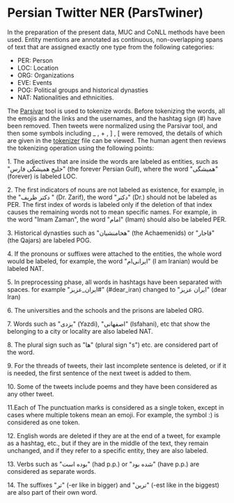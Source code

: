 <h1>Persian Twitter NER (ParsTwiner)</h1>

<p> 

In the preparation of the present data, MUC and CoNLL methods have been used. 
Entity mentions are annotated as continuous, non-overlapping spans of text that are assigned
exactly one type from the following categories:
- PER: Person
- LOC: Location
- ORG: Organizations
- EVE: Events
- POG: Political groups and historical dynasties
- NAT: Nationalities and ethnicities.
  
The <a href="https://github.com/ICTRC/Parsivar">Parsivar</a> tool is used to tokenize words. Before tokenizing the words, all the emojis and the links and the usernames, and the hashtag sign (#) have been removed. Then tweets were normalized using the Parsivar tool, and then some symbols including _ , + , ] , [  were removed, the details of which are given in the <a href="https://github.com/overfit-ir/persian-twitter-ner/blob/master/tokenizer.ipynb">tokenizer</a> file can be viewed. The human agent then reviews the tokenizing operation using the following points:
</p>

<p>
1. The adjectives that are inside the words are labeled as entities, such as "خلیج همیشگی فارس" (the forever Persian Gulf), where the word "همیشگی" (forever) is labeled LOC.
</p>

<p>
2. The first indicators of nouns are not labeled as existence, for example, in the "دکتر ظریف " (Dr. Zarif), the word "دکتر" (Dr.) should not be labeled as PER. The first index of words is labeled only if the deletion of that index causes the remaining words not to mean specific names. For example, in the word "Imam Zaman", the word "امام" (Imam) should also be labeled PER.
</p>

<p>
3. Historical dynasties such as "هخامنشیان" (the Achaemenids) or "قاجار" (the Qajars) are labeled POG.
</p>

<p>
4. If the pronouns or suffixes were attached to the entities, the whole word would be labeled, for example, the word "ایرانی‌ام" (I am Iranian) would be labeled NAT.
</p>

<p>
5. In preprocessing phase, all words in hashtags have been separated with spaces. for example "ایران_عزیز#" (#dear_iran) changed to "ایران عزیز" (dear Iran)
</p>

<p>
6. The universities and the schools and the prisons are labeled ORG.
</p>

<p>
7. Words  such as "یزدی" (Yazdi), "اصفهانی" (Isfahani), etc that show the belonging to a city or locality are also labeled NAT.
</p>

<p>
8. The plural sign such as "ها" (plural sign "s") etc. are considered part of the word.
</p>

<p>
9. For the threads of tweets, their last incomplete sentence is deleted, or if it is needed, the first sentence of the next tweet is added to them.
</p>

<p>
10. Some of the tweets include poems and they have been considered as any other tweet.
</p>

<p>
11.Each of The punctuation marks is considered as a single token, except in cases where multiple tokens mean an emoji. For example, the symbol :) is considered as one token.
</p>

<p>
12. English words are deleted if they are at the end of a tweet, for example as a hashtag, etc., but if they are in the middle of the text, they remain unchanged, and if they refer to a specific entity, they are also labeled.
</p>

<p>
13. Verbs such as "بوده است" (had p.p.) or "شده بود" (have p.p.) are considered as separate words.
</p>

<p>
14. The suffixes "تر" (-er like in bigger) and "ترین" (-est like in the biggest) are also part of their own word.
</p>
